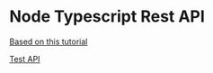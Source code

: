 # Node Typescript Rest API

[Based on this tutorial](https://auth0.com/blog/node-js-and-typescript-tutorial-build-a-crud-api/)

[Test API](https://dashboard.whatabyte.app/home)
